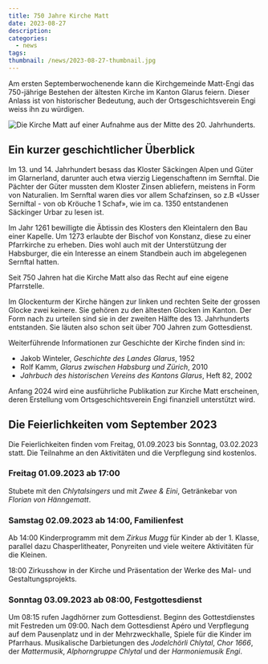 ```yaml
---
title: 750 Jahre Kirche Matt
date: 2023-08-27
description:
categories:
  - news
tags:
thumbnail: /news/2023-08-27-thumbnail.jpg
---
```

Am ersten Septemberwochenende kann die Kirchgemeinde Matt-Engi das
750-jährige Bestehen der ältesten Kirche im Kanton Glarus
feiern. Dieser Anlass ist von historischer Bedeutung, auch der
Ortsgeschichtsverein Engi weiss ihn zu würdigen.

![Die Kirche Matt auf einer Aufnahme aus der Mitte des 20. Jahrhunderts.](/news/2023-08-27-kirche.jpg)

## Ein kurzer geschichtlicher Überblick

Im 13. und 14. Jahrhundert besass das Kloster Säckingen Alpen und
Güter im Glarnerland, darunter auch etwa vierzig Liegenschaftenn im
Sernftal. Die Pächter der Güter mussten dem Kloster Zinsen abliefern,
meistens in Form von Naturalien. Im Sernftal waren dies vor allem
Schafzinsen, so z.B «Usser Serniftal - von ob Kröuche 1 Schaf», wie im
ca. 1350 entstandenen Säckinger Urbar zu lesen ist.

Im Jahr 1261 bewilligte die Äbtissin des Klosters den Kleintalern den
Bau einer Kapelle. Um 1273 erlaubte der Bischof von Konstanz, diese zu
einer Pfarrkirche zu erheben. Dies wohl auch mit der Unterstützung der
Habsburger, die ein Interesse an einem Standbein auch im abgelegenen
Sernftal hatten.

Seit 750 Jahren hat die Kirche Matt also das Recht auf eine eigene
Pfarrstelle.

Im Glockenturm der Kirche hängen zur linken und rechten Seite der
grossen Glocke zwei keinere. Sie gehören zu den ältesten Glocken im
Kanton. Der Form nach zu urteilen sind sie in der zweiten Hälfte
des 13. Jahrhunderts entstanden. Sie läuten also schon seit über 700
Jahren zum Gottesdienst.

Weiterführende Informationen zur Geschichte der Kirche finden sind in:
* Jakob Winteler, *Geschichte des Landes Glarus*, 1952
* Rolf Kamm, *Glarus zwischen Habsburg und Zürich*, 2010
* *Jahrbuch des historischen Vereins des Kantons Glarus*, Heft 82,
  2002

Anfang 2024 wird eine ausführliche Publikation zur Kirche Matt
erscheinen, deren Erstellung vom Ortsgeschichtsverein Engi finanziell
unterstützt wird.

## Die Feierlichkeiten vom September 2023

Die Feierlichkeiten finden vom Freitag, 01.09.2023 bis Sonntag,
03.02.2023 statt. Die Teilnahme an den Aktivitäten und die Verpflegung
sind kostenlos.

### Freitag 01.09.2023 ab 17:00

Stubete mit den *Chlytalsingers* und mit *Zwee & Eini*, Getränkebar
von *Florian von Hänngematt*.

### Samstag 02.09.2023 ab 14:00, Familienfest

Ab 14:00 Kinderprogramm mit dem *Zirkus Mugg* für Kinder ab
der 1. Klasse, parallel dazu Chasperlitheater, Ponyreiten und viele
weitere Aktivitäten für die Kleinen.

18:00 Zirkusshow in der Kirche und Präsentation der Werke des Mal- und
Gestaltungsprojekts.

### Sonntag 03.09.2023 ab 08:00, Festgottesdienst

Um 08:15 rufen Jagdhörner zum Gottesdienst. Beginn des Gottestdienstes
mit Festreden um 09:00. Nach dem Gottesdienst Apéro und Verpflegung
auf dem Pausenplatz und in der Mehrzweckhalle, Spiele für die Kinder
im Pfarrhaus. Musikalische Darbietungen des *Jodelchörli Chlytal*,
*Chor 1666*, der *Mattermusik*, *Alphorngruppe Chlytal* und der
*Harmoniemusik Engi*.
